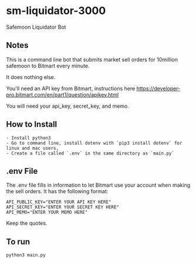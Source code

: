 # sm-liquidator-3000
Safemoon Liquidator Bot

## Notes
This is a command line bot that submits market sell orders for 10million safemoon to Bitmart every minute. 

It does nothing else.

You'll need an API key from Bitmart, instructions here https://developer-pro.bitmart.com/en/part1/question/apikey.html

You will need your api_key, secret_key, and memo.

## How to Install
```
- Install python3
- Go to command line, install dotenv with `pip3 install dotenv` for linux and mac users,
- Create a file called `.env` in the same directory as `main.py`
```

## .env File
The .env file fills in information to let Bitmart use your account when making the sell orders. It has the following format:
```
API_PUBLIC_KEY="ENTER YOUR API KEY HERE"
API_SECRET_KEY="ENTER YOUR SECRET KEY HERE"
API_MEMO="ENTER YOUR MEMO HERE"
```
Keep the quotes.

## To run
```
python3 main.py
```
